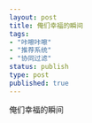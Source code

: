 ```yaml
--- 
layout: post
title: 俺们幸福的瞬间
tags: 
- "咔嚓咔嚓"
- "推荐系统"
- "协同过滤"
status: publish
type: post
published: true
---
```

俺们幸福的瞬间